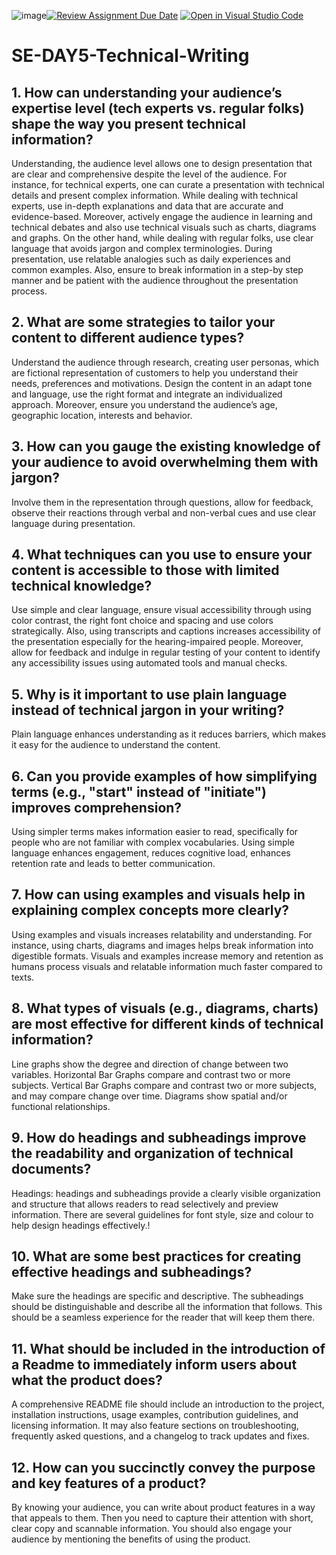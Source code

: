 ![image](https://github.com/user-attachments/assets/ac679af8-c677-4463-b0f2-dcd8773bf011)[![Review Assignment Due Date](https://classroom.github.com/assets/deadline-readme-button-22041afd0340ce965d47ae6ef1cefeee28c7c493a6346c4f15d667ab976d596c.svg)](https://classroom.github.com/a/zsAR-pyY)
[![Open in Visual Studio Code](https://classroom.github.com/assets/open-in-vscode-2e0aaae1b6195c2367325f4f02e2d04e9abb55f0b24a779b69b11b9e10269abc.svg)](https://classroom.github.com/online_ide?assignment_repo_id=18643210&assignment_repo_type=AssignmentRepo)
# SE-DAY5-Technical-Writing
## 1. How can understanding your audience’s expertise level (tech experts vs. regular folks) shape the way you present technical information?

Understanding, the audience level allows one to design presentation that are clear and comprehensive despite the level of the audience. For instance, for technical experts, one can curate a presentation with technical details and present complex information. While dealing with technical experts, use in-depth explanations and data that are accurate and evidence-based. Moreover, actively engage the audience in learning and technical debates and also use technical visuals such as charts, diagrams and graphs. On the other hand, while dealing with regular folks, use clear language that avoids jargon and complex terminologies. During presentation, use relatable analogies such as daily experiences and common examples. Also, ensure to break information in a step-by step manner and be patient with the audience throughout the presentation process. 

## 2. What are some strategies to tailor your content to different audience types?

Understand the audience through research, creating user personas, which are fictional representation of customers to help you understand their needs, preferences and motivations. Design the content in an adapt tone and language, use the right format and integrate an individualized approach. Moreover, ensure you understand the audience’s age, geographic location, interests and behavior. 

## 3. How can you gauge the existing knowledge of your audience to avoid overwhelming them with jargon?

Involve them in the representation through questions, allow for feedback, observe their reactions through verbal and non-verbal cues and use clear language during presentation. 


## 4. What techniques can you use to ensure your content is accessible to those with limited technical knowledge?

Use simple and clear language, ensure visual accessibility through using color contrast, the right font choice and spacing and use colors strategically. Also, using transcripts and captions increases accessibility of the presentation especially for the hearing-impaired people. Moreover, allow for feedback and indulge in regular testing of your content to identify any accessibility issues using automated tools and manual checks. 


## 5. Why is it important to use plain language instead of technical jargon in your writing?

Plain language enhances understanding as it reduces barriers, which makes it easy for the audience to understand the content. 


## 6. Can you provide examples of how simplifying terms (e.g., "start" instead of "initiate") improves comprehension?

Using simpler terms makes information easier to read, specifically for people who are not familiar with complex vocabularies. Using simple language enhances engagement, reduces cognitive load, enhances retention rate and leads to better communication. 


## 7. How can using examples and visuals help in explaining complex concepts more clearly?

Using examples and visuals increases relatability and understanding. For instance, using charts, diagrams and images helps break information into digestible formats. Visuals and examples increase memory and retention as humans process visuals and relatable information much faster compared to texts. 


## 8. What types of visuals (e.g., diagrams, charts) are most effective for different kinds of technical information?

Line graphs show the degree and direction of change between two variables. Horizontal Bar Graphs compare and contrast two or more subjects. Vertical Bar Graphs compare and contrast two or more subjects, and may compare change over time. Diagrams show spatial and/or functional relationships.

## 9. How do headings and subheadings improve the readability and organization of technical documents?

Headings: headings and subheadings provide a clearly visible organization and structure that allows readers to read selectively and preview information. There are several guidelines for font style, size and colour to help design headings effectively.!


## 10. What are some best practices for creating effective headings and subheadings?

Make sure the headings are specific and descriptive. The subheadings should be distinguishable and describe all the information that follows. This should be a seamless experience for the reader that will keep them there. 


## 11. What should be included in the introduction of a Readme to immediately inform users about what the product does?

A comprehensive README file should include an introduction to the project, installation instructions, usage examples, contribution guidelines, and licensing information. It may also feature sections on troubleshooting, frequently asked questions, and a changelog to track updates and fixes.


## 12. How can you succinctly convey the purpose and key features of a product?

By knowing your audience, you can write about product features in a way that appeals to them. Then you need to capture their attention with short, clear copy and scannable information. You should also engage your audience by mentioning the benefits of using the product.

